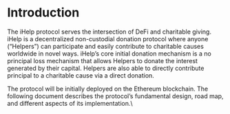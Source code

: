 # Introduction

The iHelp protocol serves the intersection of DeFi and charitable giving. iHelp is a decentralized non-custodial donation protocol where anyone (“Helpers”) can participate and easily contribute to charitable causes worldwide in novel ways. iHelp’s core initial donation mechanism is a no principal loss mechanism that allows Helpers to donate the interest generated by their capital. Helpers are also able to directly contribute principal to a charitable cause via a direct donation.&#x20;

The protocol will be initially deployed on the Ethereum blockchain. The following document describes the protocol’s fundamental design, road map, and different aspects of its implementation.\
